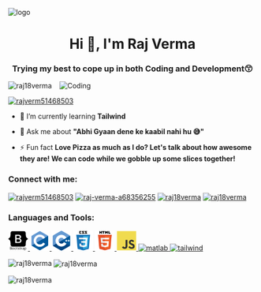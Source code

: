 ![logo](https://images6.alphacoders.com/480/480421.jpg)
<h1 align="center">Hi 👋, I'm Raj Verma</h1>
<h3 align="center">Trying my best to cope up in both Coding and Development😙</h3>
<img align="right" alt="Coding" width="400" src="https://physicsgurukul.com/wp-content/uploads/2019/02/character-1.gif">

<p align="left"> <img src="https://komarev.com/ghpvc/?username=raj18verma&label=Profile%20views&color=0e75b6&style=flat" alt="raj18verma" /> </p>

<p align="left"> <a href="https://twitter.com/rajverm51468503" target="blank"><img src="https://img.shields.io/twitter/follow/rajverm51468503?logo=twitter&style=for-the-badge" alt="rajverm51468503" /></a> </p>

- 🌱 I’m currently learning **Tailwind**

- 💬 Ask me about **"Abhi Gyaan dene ke kaabil nahi hu 😅"**

- ⚡ Fun fact **Love Pizza as much as I do? Let's talk about how awesome they are! We can code while we gobble up some slices together!**

<h3 align="left">Connect with me:</h3>
<p align="left">
<a href="https://twitter.com/rajverm51468503" target="blank"><img align="center" src="https://raw.githubusercontent.com/rahuldkjain/github-profile-readme-generator/master/src/images/icons/Social/twitter.svg" alt="rajverm51468503" height="30" width="40" /></a>
<a href="https://linkedin.com/in/raj-verma-a68356255" target="blank"><img align="center" src="https://raw.githubusercontent.com/rahuldkjain/github-profile-readme-generator/master/src/images/icons/Social/linked-in-alt.svg" alt="raj-verma-a68356255" height="30" width="40" /></a>
<a href="https://instagram.com/raj18verma" target="blank"><img align="center" src="https://raw.githubusercontent.com/rahuldkjain/github-profile-readme-generator/master/src/images/icons/Social/instagram.svg" alt="raj18verma" height="30" width="40" /></a>
<a href="https://www.leetcode.com/raj18verma" target="blank"><img align="center" src="https://raw.githubusercontent.com/rahuldkjain/github-profile-readme-generator/master/src/images/icons/Social/leet-code.svg" alt="raj18verma" height="30" width="40" /></a>
</p>

<h3 align="left">Languages and Tools:</h3>
<p align="left"> <a href="https://getbootstrap.com" target="_blank" rel="noreferrer"> <img src="https://raw.githubusercontent.com/devicons/devicon/master/icons/bootstrap/bootstrap-plain-wordmark.svg" alt="bootstrap" width="40" height="40"/> </a> <a href="https://www.cprogramming.com/" target="_blank" rel="noreferrer"> <img src="https://raw.githubusercontent.com/devicons/devicon/master/icons/c/c-original.svg" alt="c" width="40" height="40"/> </a> <a href="https://www.w3schools.com/cpp/" target="_blank" rel="noreferrer"> <img src="https://raw.githubusercontent.com/devicons/devicon/master/icons/cplusplus/cplusplus-original.svg" alt="cplusplus" width="40" height="40"/> </a> <a href="https://www.w3schools.com/css/" target="_blank" rel="noreferrer"> <img src="https://raw.githubusercontent.com/devicons/devicon/master/icons/css3/css3-original-wordmark.svg" alt="css3" width="40" height="40"/> </a> <a href="https://www.w3.org/html/" target="_blank" rel="noreferrer"> <img src="https://raw.githubusercontent.com/devicons/devicon/master/icons/html5/html5-original-wordmark.svg" alt="html5" width="40" height="40"/> </a> <a href="https://developer.mozilla.org/en-US/docs/Web/JavaScript" target="_blank" rel="noreferrer"> <img src="https://raw.githubusercontent.com/devicons/devicon/master/icons/javascript/javascript-original.svg" alt="javascript" width="40" height="40"/> </a> <a href="https://www.mathworks.com/" target="_blank" rel="noreferrer"> <img src="https://upload.wikimedia.org/wikipedia/commons/2/21/Matlab_Logo.png" alt="matlab" width="40" height="40"/> </a> <a href="https://tailwindcss.com/" target="_blank" rel="noreferrer"> <img src="https://www.vectorlogo.zone/logos/tailwindcss/tailwindcss-icon.svg" alt="tailwind" width="40" height="40"/> </a> </p>

<p><img align="left" src="https://github-readme-stats.vercel.app/api/top-langs?username=raj18verma&show_icons=true&locale=en&layout=compact" alt="raj18verma" /></p>

<p>&nbsp;<img align="center" src="https://github-readme-stats.vercel.app/api?username=raj18verma&show_icons=true&locale=en" alt="raj18verma" /></p>

<p><img align="center" src="https://github-readme-streak-stats.herokuapp.com/?user=raj18verma&" alt="raj18verma" /></p>
